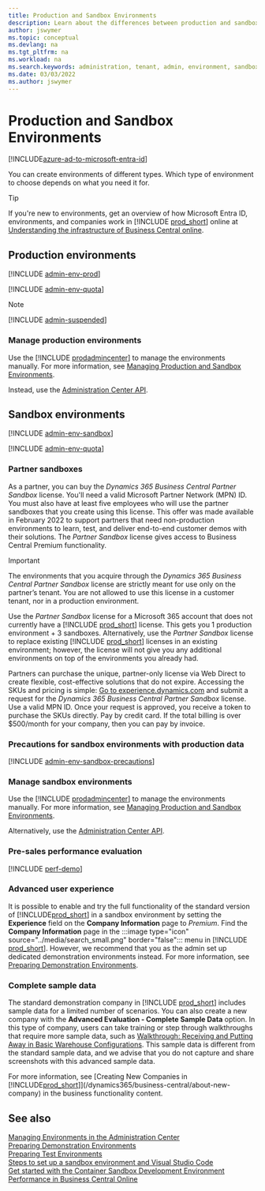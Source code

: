 ```yaml
---
title: Production and Sandbox Environments
description: Learn about the differences between production and sandbox environments for Dynamics 365 Business Central. 
author: jswymer
ms.topic: conceptual
ms.devlang: na
ms.tgt_pltfrm: na
ms.workload: na
ms.search.keywords: administration, tenant, admin, environment, sandbox
ms.date: 03/03/2022
ms.author: jswymer
---
```


# Production and Sandbox Environments

[!INCLUDE[azure-ad-to-microsoft-entra-id](~/../shared-content/shared/azure-ad-to-microsoft-entra-id.md)]

You can create environments of different types. Which type of environment to choose depends on what you need it for.  

> [!TIP]
> If you're new to environments, get an overview of how Microsoft Entra ID, environments, and companies work in [!INCLUDE [prod_short](../includes/prod_short.md)] online at [Understanding the infrastructure of Business Central online](tenant-environment-topology.md).

<!--The following table outlines some of the benefits of each environment type.

|Column1  |Column2  |
|---------|---------|
|Row1     |         |
|Row2     |         |
|Row3     |         |
|Row4     |         |
|Row5     |         |-->

## Production environments

[!INCLUDE [admin-env-prod](../developer/includes/admin-env-prod.md)]

[!INCLUDE [admin-env-quota](../developer/includes/admin-env-quota.md)]

> [!NOTE]
> [!INCLUDE [admin-suspended](../includes/admin-suspended.md)]

### Manage production environments

Use the [!INCLUDE [prodadmincenter](../developer/includes/prodadmincenter.md)] to manage the environments manually. For more information, see [Managing Production and Sandbox Environments](tenant-admin-center-environments.md).  

Instead, use the [Administration Center API](administration-center-api.md).  

## Sandbox environments

[!INCLUDE [admin-env-sandbox](../developer/includes/admin-env-sandbox.md)]

[!INCLUDE [admin-env-quota](../developer/includes/admin-env-quota.md)]

### <a name="partnersandbox"></a>Partner sandboxes

As a partner, you can buy the *Dynamics 365 Business Central Partner Sandbox* license. You'll need a valid Microsoft Partner Network (MPN) ID. You must also have at least five employees who will use the partner sandboxes that you create using this license. This offer was made available in February 2022 to support partners that need non-production environments to learn, test, and deliver end-to-end customer demos with their solutions. The *Partner Sandbox* license gives access to Business Central Premium functionality.  

> [!IMPORTANT]
> The environments that you acquire through the *Dynamics 365 Business Central Partner Sandbox* license are strictly meant for use only on the partner’s tenant. You are not allowed to use this license in a customer tenant, nor in a production environment.  

Use the *Partner Sandbox* license for a Microsoft 365 account that does not currently have a [!INCLUDE [prod_short](../includes/prod_short.md)] license. This gets you 1 production environment + 3 sandboxes. Alternatively, use the *Partner Sandbox* license to replace existing [!INCLUDE [prod_short](../includes/prod_short.md)] licenses in an existing environment; however, the license will not give you any additional environments on top of the environments you already had.  

Partners can purchase the unique, partner-only license via Web Direct to create flexible, cost-effective solutions that do not expire. Accessing the SKUs and pricing is simple: [Go to experience.dynamics.com](https://experience.dynamics.com/requestlicense/) and submit a request for the *Dynamics 365 Business Central Partner Sandbox* license. Use a valid MPN ID. Once your request is approved, you receive a token to purchase the SKUs directly. Pay by credit card. If the total billing is over $500/month for your company, then you can pay by invoice.

### <a name="precautions"></a>Precautions for sandbox environments with production data

[!INCLUDE [admin-env-sandbox-precautions](../developer/includes/admin-env-sandbox-precautions.md)]

### Manage sandbox environments

Use the [!INCLUDE [prodadmincenter](../developer/includes/prodadmincenter.md)] to manage the environments manually. For more information, see [Managing Production and Sandbox Environments](tenant-admin-center-environments.md).  

Alternatively, use the [Administration Center API](administration-center-api.md).  

### Pre-sales performance evaluation

[!INCLUDE [perf-demo](../developer/includes/perf-demo.md)]

### Advanced user experience

It is possible to enable and try the full functionality of the standard version of [!INCLUDE[prod_short](../developer/includes/prod_short.md)] in a sandbox environment by setting the **Experience** field on the **Company Information** page to *Premium*. Find the **Company Information** page in the :::image type="icon" source="../media/search_small.png" border="false"::: menu in [!INCLUDE [prod_short](../developer/includes/prod_short.md)]. However, we recommend that you as the admin set up dedicated demonstration environments instead. For more information, see [Preparing Demonstration Environments](demo-environment.md).  

### Complete sample data

The standard demonstration company in [!INCLUDE [prod_short](../developer/includes/prod_short.md)] includes sample data for a limited number of scenarios. You can also create a new company with the **Advanced Evaluation - Complete Sample Data** option. In this type of company, users can take training or step through walkthroughs that require more sample data, such as [Walkthrough: Receiving and Putting Away in Basic Warehouse Configurations](/dynamics365/business-central/walkthrough-receiving-and-putting-away-in-basic-warehousing). This sample data is different from the standard sample data, and we advise that you do not capture and share screenshots with this advanced sample data.  

For more information, see [Creating New Companies in [!INCLUDE[prod_short](../developer/includes/prod_short.md)]](/dynamics365/business-central/about-new-company) in the business functionality content.

## See also

[Managing Environments in the Administration Center](tenant-admin-center-environments.md)  
[Preparing Demonstration Environments](demo-environment.md)  
[Preparing Test Environments](test-environment.md)  
[Steps to set up a sandbox environment and Visual Studio Code](../developer/devenv-get-started.md#steps-to-set-up-a-sandbox-environment-and-visual-studio-code)  
[Get started with the Container Sandbox Development Environment](../developer/devenv-get-started-container-sandbox.md)  
[Performance in Business Central Online](../performance/performance-online.md)   